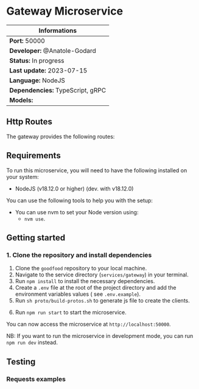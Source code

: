 # Gateway Microservice

| Informations                       |
| ---------------------------------- |
| **Port:** 50000                    |
| **Developer:** @Anatole-Godard     |
| **Status:** In progress            |
| **Last update:** 2023-07-15        |
| **Language:** NodeJS               |
| **Dependencies:** TypeScript, gRPC |
| **Models:**                        |

## Http Routes

The gateway provides the following routes:

[//]: # "TODO: Add routes"

## Requirements

To run this microservice, you will need to have the following installed on your system:

- NodeJS (v18.12.0 or higher) (dev. with v18.12.0)

You can use the following tools to help you with the setup:

- You can use nvm to set your Node version using:
  - `nvm use`.

## Getting started

### 1. Clone the repository and install dependencies

1. Clone the `goodfood` repository to your local machine.
2. Navigate to the service directory (`services/gateway`) in your terminal.
3. Run `npm install` to install the necessary dependencies.
4. Create a `.env` file at the root of the project directory and add the environment variables values (
   see `.env.example`).
5. Run `sh proto/build-protos.sh` to generate js file to create the clients.
<!--
    NOT NECESSARY IF YOU USE THE LAST VERSION OF THE SCRIPT
    5.1. Then replace all "import * as grpc from "grpc";" package iteration by "import * as grpc from "@grpc/grpc-js";"
    All the occurence of the package "grpc" must be replaced by "@grpc/grpc-js" in the folder "services/gateway/src/proto"
-->
6. Run `npm run start` to start the microservice.

You can now access the microservice at `http://localhost:50000`.

NB: If you want to run the microservice in development mode, you can run `npm run dev` instead.

## Testing

### Requests examples

[//]: # "TODO: Add requests examples"
